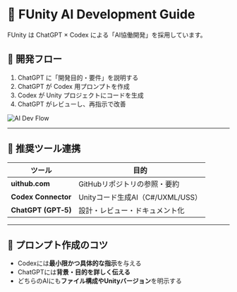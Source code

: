 # 🧠 FUnity AI Development Guide

FUnity は ChatGPT × Codex による「AI協働開発」を採用しています。

## 🚀 開発フロー

1. ChatGPT に「開発目的・要件」を説明する  
2. ChatGPT が Codex 用プロンプトを作成  
3. Codex が Unity プロジェクトにコードを生成  
4. ChatGPT がレビューし、再指示で改善  

![AI Dev Flow](images/funity-ai-devflow.png)

---

## 🧩 推奨ツール連携

| ツール | 目的 |
|--------|------|
| **uithub.com** | GitHubリポジトリの参照・要約 |
| **Codex Connector** | Unityコード生成AI（C#/UXML/USS） |
| **ChatGPT (GPT‑5)** | 設計・レビュー・ドキュメント化 |

---

## 🔧 プロンプト作成のコツ

- Codexには**最小限かつ具体的な指示**を与える  
- ChatGPTには**背景・目的を詳しく伝える**  
- どちらのAIにも**ファイル構成やUnityバージョン**を明示する  
